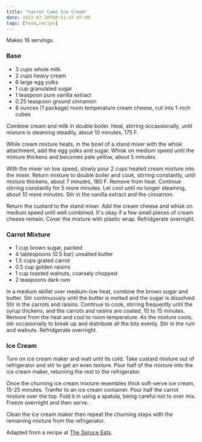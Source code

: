 ```yaml
---
title: "Carrot Cake Ice Cream"
date: 2022-07-30T08:51:47-07:00
tags: [food,recipe]
---
```

Makes 16 servings.

### Base

* 3 cups whole milk
* 2 cups heavy cream
* 6 large egg yolks
* 1 cup granulated sugar
* 1 teaspoon pure vanilla extract
* 0.25 teaspoon ground cinnamon
* 8 ounces (1 package) room temperature cream cheese, cut into 1-inch cubes

Combine cream and milk in double boiler.
Heat, stirring occassionally, until mixture is steaming steadily,
about 10 minutes, 175 F.

While cream mixture heats,
in the bowl of a stand mixer with the whisk attachment,
add the egg yolks and sugar.
Whisk on medium speed until the mixture thickens and becomes pale yellow,
about 5 minutes.

With the mixer on low speed,
slowly pour 2 cups heated cream mixture into the mixer.
Return mixture to double boiler and cook, stirring constantly, until mixture thickens,
about 7 minutes, 180 F.
Remove from heat.
Continue stirring constantly for 5 more minutes.
Let cool until no longer steaming, about 10 more minutes.
Stir in the vanilla extract and the cinnamon.

Return the custard to the stand mixer.
Add the cream cheese and whisk on medium speed until well combined.
It's okay if a few small pieces of cream cheese remain.
Cover the mixture with plastic wrap.
Refridgerate overnight.

### Carrot Mixture

* 1 cup brown sugar, packed
* 4 tablespoons (0.5 bar) unsalted butter
* 1.5 cups grated carrot
* 0.5 cup golden raisins
* 1 cup toasted walnuts, coarsely chopped
* 2 teaspoons dark rum

In a medium skillet over medium-low heat,
combine the brown sugar and butter.
Stir continuously until the butter is melted and the sugar is dissolved.
Stir in the carrots and raisins.
Continue to cook, stirring frequently until the syrup thickens,
and the carrots and raisins are coated, 10 to 15 minutes.
Remove from the heat and cool to room temperature.
As the mixture cools, stir occasionally to break up and distribute
all the bits evenly.
Stir in the rum and walnuts.
Refridgerate overnight.

### Ice Cream

Turn on ice cream maker and wait until its cold.
Take custard mixture out of refrigerator and stir to get an even texture.
Pour half of the mixture into the ice cream maker,
returning the rest to the refrigerator.

Once the churning ice cream mixture resembles thick soft-serve ice cream,
15-25 minutes.
Tranfer to an ice cream container.
Pour half the carrot mixture over the top.
Fold it in using a spatula, being careful not to over mix.
Freeze overnight and then serve.

Clean the ice cream maker then repeat the churning steps with the remaining
mixture from the refrigerator.

Adapted from a recipe at [The Spruce Eats][1].

[1]: https://www.thespruceeats.com/carrot-cake-ice-cream-1665202
